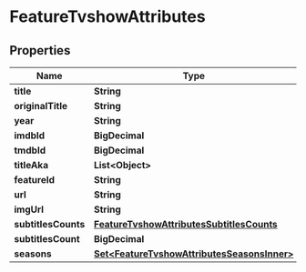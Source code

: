 

# FeatureTvshowAttributes


## Properties

| Name | Type | Description | Notes |
|------------ | ------------- | ------------- | -------------|
|**title** | **String** |  |  |
|**originalTitle** | **String** |  |  |
|**year** | **String** |  |  |
|**imdbId** | **BigDecimal** |  |  |
|**tmdbId** | **BigDecimal** |  |  |
|**titleAka** | **List&lt;Object&gt;** |  |  |
|**featureId** | **String** |  |  |
|**url** | **String** |  |  |
|**imgUrl** | **String** |  |  |
|**subtitlesCounts** | [**FeatureTvshowAttributesSubtitlesCounts**](FeatureTvshowAttributesSubtitlesCounts.md) |  |  |
|**subtitlesCount** | **BigDecimal** |  |  |
|**seasons** | [**Set&lt;FeatureTvshowAttributesSeasonsInner&gt;**](FeatureTvshowAttributesSeasonsInner.md) |  |  |



